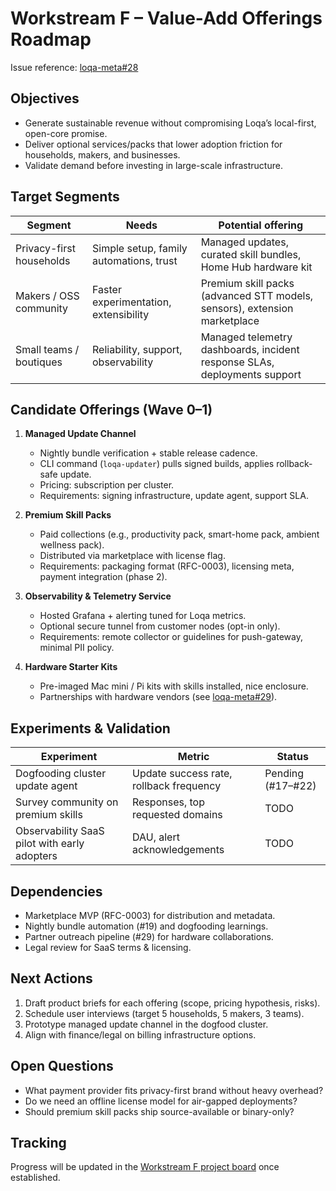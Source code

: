 # Workstream F – Value-Add Offerings Roadmap

Issue reference: [loqa-meta#28](https://github.com/loqalabs/loqa-meta/issues/28)

## Objectives
- Generate sustainable revenue without compromising Loqa’s local-first, open-core promise.
- Deliver optional services/packs that lower adoption friction for households, makers, and businesses.
- Validate demand before investing in large-scale infrastructure.

## Target Segments
| Segment | Needs | Potential offering |
| --- | --- | --- |
| Privacy-first households | Simple setup, family automations, trust | Managed updates, curated skill bundles, Home Hub hardware kit |
| Makers / OSS community | Faster experimentation, extensibility | Premium skill packs (advanced STT models, sensors), extension marketplace |
| Small teams / boutiques | Reliability, support, observability | Managed telemetry dashboards, incident response SLAs, deployments support |

## Candidate Offerings (Wave 0–1)
1. **Managed Update Channel**
   - Nightly bundle verification + stable release cadence.
   - CLI command (`loqa-updater`) pulls signed builds, applies rollback-safe update.
   - Pricing: subscription per cluster.
   - Requirements: signing infrastructure, update agent, support SLA.

2. **Premium Skill Packs**
   - Paid collections (e.g., productivity pack, smart-home pack, ambient wellness pack).
   - Distributed via marketplace with license flag.
   - Requirements: packaging format (RFC-0003), licensing meta, payment integration (phase 2).

3. **Observability & Telemetry Service**
   - Hosted Grafana + alerting tuned for Loqa metrics.
   - Optional secure tunnel from customer nodes (opt-in only).
   - Requirements: remote collector or guidelines for push-gateway, minimal PII policy.

4. **Hardware Starter Kits**
   - Pre-imaged Mac mini / Pi kits with skills installed, nice enclosure.
   - Partnerships with hardware vendors (see [loqa-meta#29](https://github.com/loqalabs/loqa-meta/issues/29)).

## Experiments & Validation
| Experiment | Metric | Status |
| --- | --- | --- |
| Dogfooding cluster update agent | Update success rate, rollback frequency | Pending (#17–#22) |
| Survey community on premium skills | Responses, top requested domains | TODO |
| Observability SaaS pilot with early adopters | DAU, alert acknowledgements | TODO |

## Dependencies
- Marketplace MVP (RFC-0003) for distribution and metadata.
- Nightly bundle automation (#19) and dogfooding learnings.
- Partner outreach pipeline (#29) for hardware collaborations.
- Legal review for SaaS terms & licensing.

## Next Actions
1. Draft product briefs for each offering (scope, pricing hypothesis, risks).
2. Schedule user interviews (target 5 households, 5 makers, 3 teams).
3. Prototype managed update channel in the dogfood cluster.
4. Align with finance/legal on billing infrastructure options.

## Open Questions
- What payment provider fits privacy-first brand without heavy overhead?
- Do we need an offline license model for air-gapped deployments?
- Should premium skill packs ship source-available or binary-only?

## Tracking
Progress will be updated in the [Workstream F project board](../roadmap/MVP_BACKLOG.md) once established.
